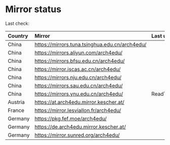 <script src="./time.js"></script>
# Mirror status
Last check: <script type="text/javascript">localize(1682374619.4491098);</script>

|Country|Mirror|Last update|
|:------|:-----|:----------|
|China|https://mirrors.tuna.tsinghua.edu.cn/arch4edu/|<script type="text/javascript">localize(1682317996);</script>|
|China|https://mirrors.aliyun.com/arch4edu/|<script type="text/javascript">localize(1682361079);</script>|
|China|https://mirrors.bfsu.edu.cn/arch4edu/|<script type="text/javascript">localize(1682317996);</script>|
|China|https://mirror.iscas.ac.cn/arch4edu/|<script type="text/javascript">localize(1682361079);</script>|
|China|https://mirrors.nju.edu.cn/arch4edu/|<script type="text/javascript">localize(1682317996);</script>|
|China|https://mirrors.sau.edu.cn/arch4edu/|<script type="text/javascript">localize(1673850842);</script>|
|China|https://mirrors.ynu.edu.cn/arch4edu/|ReadTimeout|
|Austria|https://at.arch4edu.mirror.kescher.at/|<script type="text/javascript">localize(1682317996);</script>|
|France|https://mirror.lesviallon.fr/arch4edu/|<script type="text/javascript">localize(1682317996);</script>|
|Germany|https://pkg.fef.moe/arch4edu/|<script type="text/javascript">localize(1682317996);</script>|
|Germany|https://de.arch4edu.mirror.kescher.at/|<script type="text/javascript">localize(1682317996);</script>|
|Germany|https://mirror.sunred.org/arch4edu/|<script type="text/javascript">localize(1682317996);</script>|

<script src="./tablefilter/tablefilter.js"></script>
<script src="./table.js"></script>